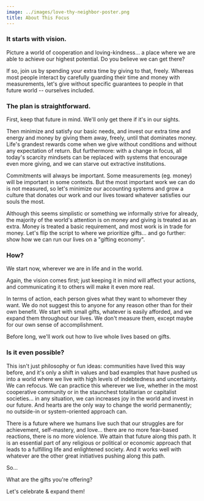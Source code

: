```yaml
---
image: ../images/love-thy-neighbor-poster.png
title: About This Focus
---
```


### It starts with vision. ###

Picture a world of cooperation and loving-kindness... a place where we are
able to achieve our highest potential. Do you believe we can get there?

If so, join us by spending your extra time by giving to that, freely. Whereas
most people interact by carefully guarding their time and money with
measurements, let's give without specific guarantees to people in that future
world -- ourselves included.

### The plan is straightforward. ###

First, keep that future in mind. We'll only get there if it's in our sights.

Then minimize and satisfy our basic needs, and invest our extra time and energy
and money by giving them away, freely, until that dominates money. Life's
grandest rewards come when we give without conditions and without any
expectation of return. But furthermore: with a change in focus, all today's
scarcity mindsets can be replaced with systems that encourage even more giving,
and we can starve out extractive institutions.

Commitments will always be important. Some measurements (eg. money) will be
important in some contexts. But the most important work we can do is not
measured, so let's minimize our accounting systems and grow a culture that
donates our work and our lives toward whatever satisfies our souls the most.

Although this seems simplistic or something we informally strive for already,
the majority of the world's attention is on money and giving is treated as an
extra. Money is treated a basic requirement, and most work is in trade for
money. Let's flip the script to where we prioritize gifts... and go further:
show how we can run our lives on a "gifting economy".

### How? ###

We start now, wherever we are in life and in the world.

Again, the vision comes first; just keeping it in mind will affect your actions,
and communicating it to others will make it even more real.

In terms of action, each person gives what they want to whomever they want. We
do not suggest this to anyone for any reason other than for their own benefit.
We start with small gifts, whatever is easily afforded, and we expand them
throughout our lives. We don't measure them, except maybe for our own sense of
accomplishment.

Before long, we'll work out how to live whole lives based on gifts.

### Is it even possible? ###

This isn't just philosophy or fun ideas: communities have lived this way
before, and it's only a shift in values and bad examples that have pushed us
into a world where we live with high levels of indebtedness and uncertainty. We
can refocus. We can practice this wherever we live, whether in the most
cooperative community or in the staunchest totalitarian or capitalist
societies... in any situation, we can increases joy in the world and invest in
our future. And hearts are the only way to change the world permanently; no
outside-in or system-oriented approach can.

There is a future where we humans live such that our struggles are for
achievement, self-mastery, and love... there are no more fear-based reactions,
there is no more violence. We attain that future along this path. It is an
essential part of any religious or political or economic approach that leads to
a fulfilling life and enlightened society. And it works well with whatever are
the other great initiatives pushing along this path.

So...

What are the gifts you're offering?

Let's celebrate & expand them!
